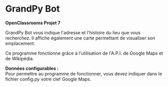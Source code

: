 # **GrandPy Bot**

**__**OpenClassrooms Projet 7**__**


GrandPy Bot vous indique l'adresse et l'histoire du lieu que vous recherchez.
Il affiche également une carte permettant de visualiser son emplacement.

Ce programme fonctionne grâce à l'utilisation de l'A.P.I. de Google Maps et de Wikipédia.





**Données configurables :**  
Pour permettre au programme de fonctionner, vous devez indiquer dans le fichier config.py
votre clef Google Maps.